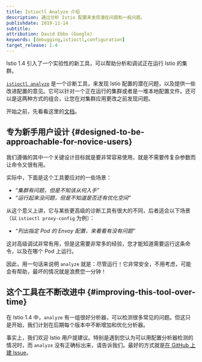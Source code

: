 ```yaml
---
title: Istioctl Analyze 介绍
description: 通过分析 Istio 配置来发现潜在问题和一般问题。
publishdate: 2019-11-14
subtitle:
attribution: David Ebbo (Google)
keywords: [debugging,istioctl,configuration]
target_release: 1.4
---
```


Istio 1.4 引入了一个实验性的新工具，可以帮助分析和调试正在运行 Istio 的集群。

[`istioctl analyze`](/zh/docs/reference/commands/istioctl/#istioctl-experimental-analyze) 是一个诊断工具，来发现 Istio 配置的潜在问题，以及提供一些改进配置的意见。它可以针对一个正在运行的集群或者是一堆本地配置文件。还可以是这两种方式的组合，让您在对集群应用更改之前发现问题。

开始之前，先看看这里的[文档](/zh/docs/ops/diagnostic-tools/istioctl-analyze/)。

## 专为新手用户设计 {#designed-to-be-approachable-for-novice-users}

我们遵循的其中一个关键设计目标就是要非常容易使用，就是不需要传复杂参数而让命令又很有用。

实际中，下面是这个工具要应对的一些场景：

- *“集群有问题，但是不知该从何入手”*
- *“运行起来没问题，但是不知道是否还有优化空间”*

从这个意义上讲，它与某些更高级的诊断工具有很大的不同，后者适合以下场景（以 `istioctl proxy-config` 为例）：

- *“列出指定 Pod 的 Envoy 配置，来看看有没有问题”*

这对高级调试非常有用，但是这需要非常多的经验，您才能知道需要运行这条命令，以及在哪个 Pod 上运行。

因此，用一句话来说明 `analyze` 就是：尽管运行！它非常安全，不用考虑，可能会有帮助，最坏的情况就是浪费您一分钟！

## 这个工具在不断改进中 {#improving-this-tool-over-time}

在 Istio 1.4 中，`analyze` 有一组很好分析器，可以检测很多常见的问题。但这只是开始，我们计划在后期每个版本中不断增加和优化分析器。

事实上，我们欢迎 Istio 用户提建议。特别是遇到您认为可以用配置分析器检测的情况时，而 `analyze` 没有正确标出来，请告诉我们。最好的方式就是[在 GitHub 上建 Issue](https://github.com/istio/istio/issues)。
